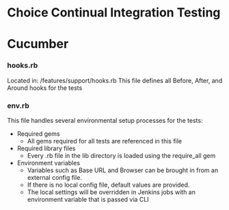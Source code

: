 # Choice Continual Integration Testing

# Cucumber

### hooks.rb
Located in: <project directory>/features/support/hooks.rb
This file defines all Before, After, and Around hooks for the tests

### env.rb
This file handles several environmental setup processes for the tests:

* Required gems
    * All gems required for all tests are referenced in this file
* Required library files
    * Every .rb file in the lib directory is loaded using the require_all gem
* Environment variables
    * Variables such as Base URL and Browser can be brought in from an external config file.
    * If there is no local config file, default values are provided.
    * The local settings will be overridden in Jenkins jobs with an environment variable that is passed via CLI

